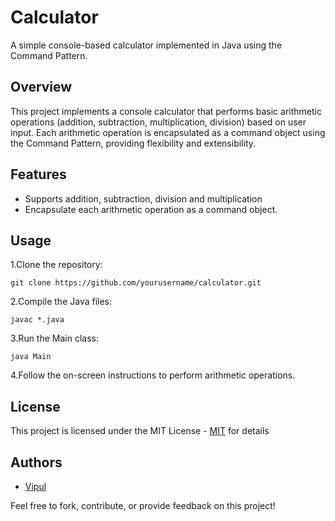 
# Calculator

A simple console-based calculator implemented in Java using the Command Pattern.


## Overview

This project implements a console calculator that performs basic arithmetic operations (addition, subtraction, multiplication, division) based on user input. Each arithmetic operation is encapsulated as a command object using the Command Pattern, providing flexibility and extensibility.
## Features

- Supports addition, subtraction, division and multiplication
- Encapsulate each arithmetic operation as a command object. 


## Usage
1.Clone the repository: 

    git clone https://github.com/yourusername/calculator.git

2.Compile the Java files:

    javac *.java

3.Run the Main class:

    java Main
4.Follow the on-screen instructions to perform arithmetic operations.

    




## License

This project is licensed under the MIT License - [MIT](https://choosealicense.com/licenses/mit/) for details


## Authors

- [Vipul](https://github.com/iamvipulpotdar)

Feel free to fork, contribute, or provide feedback on this project!

